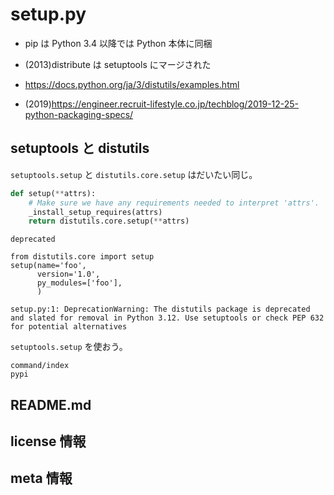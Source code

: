 # setup.py

* pip は Python 3.4 以降では Python 本体に同梱
* (2013)distribute は setuptools にマージされた

* <https://docs.python.org/ja/3/distutils/examples.html>
* (2019)<https://engineer.recruit-lifestyle.co.jp/techblog/2019-12-25-python-packaging-specs/>

## setuptools と distutils

`setuptools.setup` と `distutils.core.setup` はだいたい同じ。

```python
def setup(**attrs):
    # Make sure we have any requirements needed to interpret 'attrs'.
    _install_setup_requires(attrs)
    return distutils.core.setup(**attrs)
```

`deprecated`

```
from distutils.core import setup
setup(name='foo',
      version='1.0',
      py_modules=['foo'],
      )
```

```{warning}
setup.py:1: DeprecationWarning: The distutils package is deprecated and slated for removal in Python 3.12. Use setuptools or check PEP 632 for potential alternatives
```

`setuptools.setup` を使おう。

```{toctree}
command/index
pypi
```

## README.md

## license 情報

## meta 情報
